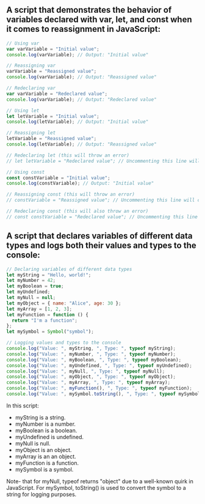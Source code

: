 ## A script that demonstrates the behavior of variables declared with var, let, and const when it comes to reassignment in JavaScript:

```js
// Using var
var varVariable = "Initial value";
console.log(varVariable); // Output: "Initial value"

// Reassigning var
varVariable = "Reassigned value";
console.log(varVariable); // Output: "Reassigned value"

// Redeclaring var
var varVariable = "Redeclared value";
console.log(varVariable); // Output: "Redeclared value"

// Using let
let letVariable = "Initial value";
console.log(letVariable); // Output: "Initial value"

// Reassigning let
letVariable = "Reassigned value";
console.log(letVariable); // Output: "Reassigned value"

// Redeclaring let (this will throw an error)
// let letVariable = "Redeclared value"; // Uncommenting this line will cause a SyntaxError

// Using const
const constVariable = "Initial value";
console.log(constVariable); // Output: "Initial value"

// Reassigning const (this will throw an error)
// constVariable = "Reassigned value"; // Uncommenting this line will cause a TypeError

// Redeclaring const (this will also throw an error)
// const constVariable = "Redeclared value"; // Uncommenting this line will cause a SyntaxError
```

## A script that declares variables of different data types and logs both their values and types to the console:

```js
// Declaring variables of different data types
let myString = "Hello, world!";
let myNumber = 42;
let myBoolean = true;
let myUndefined;
let myNull = null;
let myObject = { name: "Alice", age: 30 };
let myArray = [1, 2, 3];
let myFunction = function () {
  return "I'm a function";
};
let mySymbol = Symbol("symbol");

// Logging values and types to the console
console.log("Value: ", myString, ", Type: ", typeof myString);
console.log("Value: ", myNumber, ", Type: ", typeof myNumber);
console.log("Value: ", myBoolean, ", Type: ", typeof myBoolean);
console.log("Value: ", myUndefined, ", Type: ", typeof myUndefined);
console.log("Value: ", myNull, ", Type: ", typeof myNull);
console.log("Value: ", myObject, ", Type: ", typeof myObject);
console.log("Value: ", myArray, ", Type: ", typeof myArray);
console.log("Value: ", myFunction(), ", Type: ", typeof myFunction);
console.log("Value: ", mySymbol.toString(), ", Type: ", typeof mySymbol);
```

In this script:

- myString is a string.
- myNumber is a number.
- myBoolean is a boolean.
- myUndefined is undefined.
- myNull is null.
- myObject is an object.
- myArray is an an object.
- myFunction is a function.
- mySymbol is a symbol.

Note- that for myNull, typeof returns "object" due to a well-known quirk in JavaScript. For mySymbol, toString() is used to convert the symbol to a string for logging purposes.
